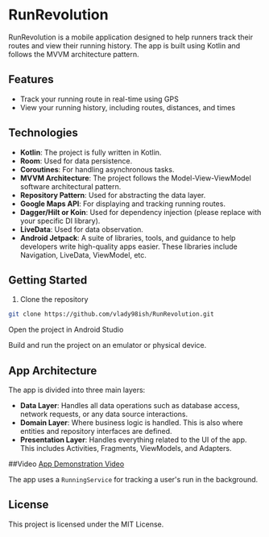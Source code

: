 # RunRevolution

RunRevolution is a mobile application designed to help runners track their routes and view their running history. The app is built using Kotlin and follows the MVVM architecture pattern. 

## Features

- Track your running route in real-time using GPS
- View your running history, including routes, distances, and times

## Technologies

- **Kotlin**: The project is fully written in Kotlin.
- **Room**: Used for data persistence.
- **Coroutines**: For handling asynchronous tasks.
- **MVVM Architecture**: The project follows the Model-View-ViewModel software architectural pattern.
- **Repository Pattern**: Used for abstracting the data layer.
- **Google Maps API**: For displaying and tracking running routes.
- **Dagger/Hilt or Koin**: Used for dependency injection (please replace with your specific DI library).
- **LiveData**: Used for data observation.
- **Android Jetpack**: A suite of libraries, tools, and guidance to help developers write high-quality apps easier. These libraries include Navigation, LiveData, ViewModel, etc.

## Getting Started

1. Clone the repository
```bash
git clone https://github.com/vlady98ish/RunRevolution.git
```


Open the project in Android Studio

Build and run the project on an emulator or physical device.

## App Architecture

The app is divided into three main layers:

- **Data Layer**: Handles all data operations such as database access, network requests, or any data source interactions.
- **Domain Layer**: Where business logic is handled. This is also where entities and repository interfaces are defined.
- **Presentation Layer**: Handles everything related to the UI of the app. This includes Activities, Fragments, ViewModels, and Adapters.


##Video
[App Demonstration Video](https://youtu.be/iaetOtkN_LE)

The app uses a `RunningService` for tracking a user's run in the background.
## License
This project is licensed under the MIT License.
